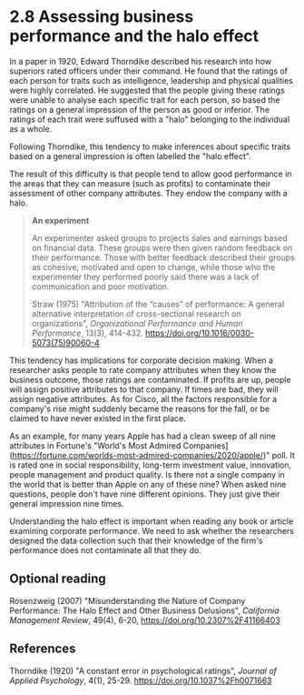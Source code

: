 # 2.8 Assessing business performance and the halo effect

In a paper in 1920, Edward Thorndike described his research into how superiors rated officers under their command. He found that the ratings of each person for traits such as intelligence, leadership and physical qualities were highly correlated. He suggested that the people giving these ratings were unable to analyse each specific trait for each person, so based the ratings on a general impression of the person as good or inferior. The ratings of each trait were suffused with a "halo" belonging to the individual as a whole.

Following Thorndike, this tendency to make inferences about specific traits based on a general impression is often labelled the "halo effect". 

The result of this difficulty is that people tend to allow good performance in the areas that they can measure (such as profits) to contaminate their assessment of other company attributes. They endow the company with a halo.

> **An experiment**
>
> An experimenter asked groups to projects sales and earnings based on financial data. These groups were then given random feedback on their performance. Those with better feedback described their groups as cohesive, motivated and open to change, while those who the experimenter they performed poorly said there was a lack of communication and poor motivation.
>
> Straw (1975) "Attribution of the “causes” of performance: A general alternative interpretation of cross-sectional research on organizations", *Organizational Performance and Human Performance*, 13(3), 414-432. https://doi.org/10.1016/0030-5073(75)90060-4

This tendency has implications for corporate decision making. When a researcher asks people to rate company attributes when they know the business outcome, those ratings are contaminated. If profits are up, people will assign positive attributes to that company. If times are bad, they will assign negative attributes. As for Cisco, all the factors responsible for a company's rise might suddenly became the reasons for the fall, or be claimed to have never existed in the first place.

As an example, for many years Apple has had a clean sweep of all nine attributes in Fortune's "World's Most Admired Companies](https://fortune.com/worlds-most-admired-companies/2020/apple/)" poll. It is rated one in social responsibility, long-term investment value, innovation, people management and product quality. Is there not a single company in the world that is better than Apple on any of these nine? When asked nine questions, people don't have nine different opinions. They just give their general impression nine times.

Understanding the halo effect is important when reading any book or article examining corporate performance. We need to ask whether the researchers designed the data collection such that their knowledge of the firm's performance does not contaminate all that they do.

## Optional reading

Rosenzweig (2007) "Misunderstanding the Nature of Company Performance: The Halo Effect and Other Business Delusions", *California Management Review*, 49(4), 6-20, https://doi.org/10.2307%2F41166403

## References

Thorndike (1920) "A constant error in psychological ratings", *Journal of Applied Psychology*, 4(1), 25-29. https://doi.org/10.1037%2Fh0071663